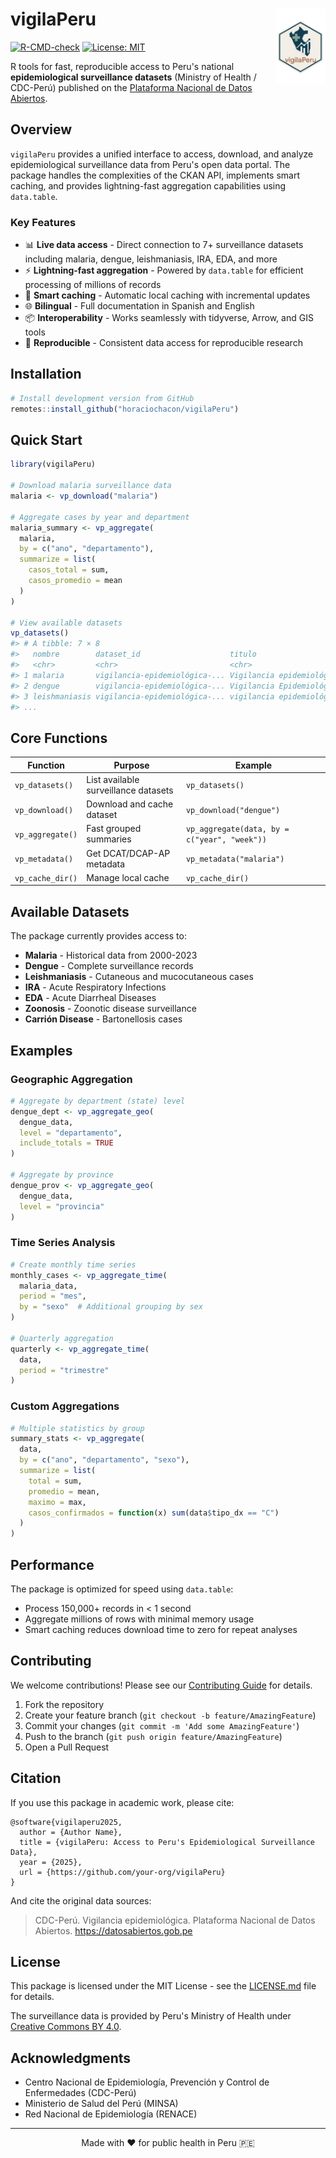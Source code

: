 # vigilaPeru <img src="man/figures/logo.png" align="right" height="120">

<!-- badges: start -->
[![R-CMD-check](https://github.com/your-org/vigilaPeru/workflows/R-CMD-check/badge.svg)](https://github.com/your-org/vigilaPeru/actions)
[![License: MIT](https://img.shields.io/badge/License-MIT-yellow.svg)](https://opensource.org/licenses/MIT)
<!-- badges: end -->

R tools for fast, reproducible access to Peru's national **epidemiological surveillance datasets** (Ministry of Health / CDC-Perú) published on the [Plataforma Nacional de Datos Abiertos](https://datosabiertos.gob.pe).

## Overview

`vigilaPeru` provides a unified interface to access, download, and analyze epidemiological surveillance data from Peru's open data portal. The package handles the complexities of the CKAN API, implements smart caching, and provides lightning-fast aggregation capabilities using `data.table`.

### Key Features

- 📊 **Live data access** - Direct connection to 7+ surveillance datasets including malaria, dengue, leishmaniasis, IRA, EDA, and more
- ⚡ **Lightning-fast aggregation** - Powered by `data.table` for efficient processing of millions of records
- 💾 **Smart caching** - Automatic local caching with incremental updates
- 🌐 **Bilingual** - Full documentation in Spanish and English
- 📦 **Interoperability** - Works seamlessly with tidyverse, Arrow, and GIS tools
- 🔄 **Reproducible** - Consistent data access for reproducible research

## Installation

```r
# Install development version from GitHub
remotes::install_github("horaciochacon/vigilaPeru")
```

## Quick Start

```r
library(vigilaPeru)

# Download malaria surveillance data
malaria <- vp_download("malaria")

# Aggregate cases by year and department
malaria_summary <- vp_aggregate(
  malaria,
  by = c("ano", "departamento"),
  summarize = list(
    casos_total = sum,
    casos_promedio = mean
  )
)

# View available datasets
vp_datasets()
#> # A tibble: 7 × 8
#>   nombre        dataset_id                    titulo                     recursos
#>   <chr>         <chr>                         <chr>                         <int>
#> 1 malaria       vigilancia-epidemiológica-... Vigilancia epidemiológ...         2
#> 2 dengue        vigilancia-epidemiológica-... Vigilancia Epidemiológ...         1
#> 3 leishmaniasis vigilancia-epidemiológica-... vigilancia epidemiológ...         1
#> ...
```

## Core Functions

| Function | Purpose | Example |
|----------|---------|---------|
| `vp_datasets()` | List available surveillance datasets | `vp_datasets()` |
| `vp_download()` | Download and cache dataset | `vp_download("dengue")` |
| `vp_aggregate()` | Fast grouped summaries | `vp_aggregate(data, by = c("year", "week"))` |
| `vp_metadata()` | Get DCAT/DCAP-AP metadata | `vp_metadata("malaria")` |
| `vp_cache_dir()` | Manage local cache | `vp_cache_dir()` |

## Available Datasets

The package currently provides access to:

- **Malaria** - Historical data from 2000-2023
- **Dengue** - Complete surveillance records  
- **Leishmaniasis** - Cutaneous and mucocutaneous cases
- **IRA** - Acute Respiratory Infections
- **EDA** - Acute Diarrheal Diseases
- **Zoonosis** - Zoonotic disease surveillance
- **Carrión Disease** - Bartonellosis cases

## Examples

### Geographic Aggregation

```r
# Aggregate by department (state) level
dengue_dept <- vp_aggregate_geo(
  dengue_data,
  level = "departamento",
  include_totals = TRUE
)

# Aggregate by province
dengue_prov <- vp_aggregate_geo(
  dengue_data,
  level = "provincia"
)
```

### Time Series Analysis

```r
# Create monthly time series
monthly_cases <- vp_aggregate_time(
  malaria_data,
  period = "mes",
  by = "sexo"  # Additional grouping by sex
)

# Quarterly aggregation
quarterly <- vp_aggregate_time(
  data,
  period = "trimestre"
)
```

### Custom Aggregations

```r
# Multiple statistics by group
summary_stats <- vp_aggregate(
  data,
  by = c("ano", "departamento", "sexo"),
  summarize = list(
    total = sum,
    promedio = mean,
    maximo = max,
    casos_confirmados = function(x) sum(data$tipo_dx == "C")
  )
)
```

## Performance

The package is optimized for speed using `data.table`:

- Process 150,000+ records in < 1 second
- Aggregate millions of rows with minimal memory usage
- Smart caching reduces download time to zero for repeat analyses

## Contributing

We welcome contributions! Please see our [Contributing Guide](CONTRIBUTING.md) for details.

1. Fork the repository
2. Create your feature branch (`git checkout -b feature/AmazingFeature`)
3. Commit your changes (`git commit -m 'Add some AmazingFeature'`)
4. Push to the branch (`git push origin feature/AmazingFeature`)
5. Open a Pull Request

## Citation

If you use this package in academic work, please cite:

```
@software{vigilaperu2025,
  author = {Author Name},
  title = {vigilaPeru: Access to Peru's Epidemiological Surveillance Data},
  year = {2025},
  url = {https://github.com/your-org/vigilaPeru}
}
```

And cite the original data sources:

> CDC-Perú. Vigilancia epidemiológica. Plataforma Nacional de Datos Abiertos.
> https://datosabiertos.gob.pe

## License

This package is licensed under the MIT License - see the [LICENSE.md](LICENSE.md) file for details.

The surveillance data is provided by Peru's Ministry of Health under [Creative Commons BY 4.0](https://creativecommons.org/licenses/by/4.0/).

## Acknowledgments

- Centro Nacional de Epidemiología, Prevención y Control de Enfermedades (CDC-Perú)
- Ministerio de Salud del Perú (MINSA)
- Red Nacional de Epidemiología (RENACE)

---

<p align="center">
Made with ❤️ for public health in Peru 🇵🇪
</p>